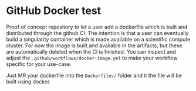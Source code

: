 # GitHub Docker test

Proof of concept repository to let a user add a dockerfile which is built and distributed through the github CI. The intention is that a user can eventually build a singularity container which is made available on a scientific compute cluster.
For now the image is built and available in the artifacts, but these are automatically deleted when the CI is finished. You can inspect and adjust the `.github/workflows/docker-image.yml` to make your workflow specific for your use-case.

Just MR your dockerfile into the `Dockerfiles/` folder and it the file will be built using docker.
